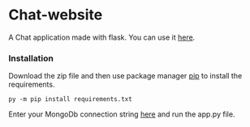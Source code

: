 # Chat-website
A Chat application made with flask. You can use it [here](https://chat-app28.herokuapp.com/).

### Installation
Download the zip file and then use package manager [pip](https://pip.pypa.io/en/stable/) to install the requirements.

``` py -m pip install requirements.txt ```

Enter your MongoDb connection string [here](https://github.com/Rohit2892/Chat-website/blob/26ccb4f7ce0f93be7e373a50f2a01d4fb5654ed6/db.py#L6-L9) and run the app.py file.
